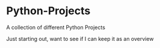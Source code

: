# Python-Projects
A collection of different Python Projects

Just starting out, want to see if I can keep it as an overview
